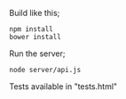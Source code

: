 Build like this;

```
npm install
bower install
```

Run the server;

```
node server/api.js
```

Tests available in "tests.html"
